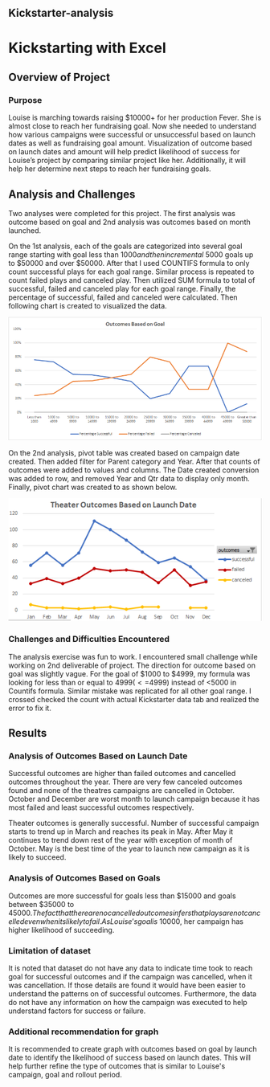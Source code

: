 ## Kickstarter-analysis
# Kickstarting with Excel

## Overview of Project
 

### Purpose

Louise is marching towards raising $10000+ for her production Fever. She is almost close to reach her fundraising goal. Now she needed to understand how various campaigns were successful or unsuccessful based on launch dates as well as fundraising goal amount. Visualization of outcome based on launch dates and amount will help predict likelihood of success for Louise’s project by comparing similar project like her. Additionally, it will help her determine next steps to reach her fundraising goals. 

## Analysis and Challenges
Two analyses were completed for this project. The first analysis was outcome based on goal and 2nd analysis was outcomes based on month launched. 

On the 1st analysis, each of the goals are categorized into several goal range starting with goal less than $1000 and then incremental ~$5000 goals up to $50000 and over $50000. After that I used COUNTIFS formula to only count successful plays for each goal range. Similar process is repeated to count failed plays and canceled play. Then utilized SUM formula to total of successful, failed and canceled play for each goal range. Finally, the percentage of successful, failed and canceled were calculated. Then following chart is created to visualized the data. 

![myimage-alt-tag](/Resources/Outcomes_vs_Goals.png)

On the 2nd analysis, pivot table was created based on campaign date created. Then added filter for Parent category and Year. After that counts of outcomes were added to values and columns. The Date created conversion was added to row, and removed Year and Qtr data to display only month. Finally, pivot chart was created to as shown below.   

![myimage-alt-tag](/Resources/Theater_Outcomes_vs_Launch.png)

### Challenges and Difficulties Encountered
The analysis exercise was fun to work.   I encountered small challenge while working on 2nd deliverable of project.  The direction for outcome based on goal was slightly vague. For the goal of $1000 to $4999, my formula was looking for less than or equal to $4999 (<=$4999) instead of <5000 in Countifs formula. Similar mistake was replicated for all other goal range. I crossed checked the count with actual Kickstarter data tab and realized the error to fix it.  

## Results

### Analysis of Outcomes Based on Launch Date

Successful outcomes are higher than failed outcomes and cancelled outcomes throughout the year. There are very few canceled outcomes found and none of the theatres campaigns are cancelled in October.  October and December are worst month to launch campaign because it has most failed and least successful outcomes respectively. 
 
Theater outcomes is generally successful. Number of successful campaign starts to trend up in March and reaches its peak in May. After May it continues to trend down rest of the year with exception of month of October.  May is the best time of the year to launch new campaign as it is likely to succeed. 

### Analysis of Outcomes Based on Goals
Outcomes are more successful for goals less than $15000 and goals between $35000 to $45000. 
The fact that there are no cancelled outcomes infers that plays are not cancelled even when its likely to fail. As Louise’s goal is ~$10000, her campaign has higher likelihood of succeeding. 


### Limitation of dataset 
It is noted that dataset do not have any data to indicate time took to reach goal for successful outcomes and if the campaign was cancelled, when it was cancellation. If those details are found it would have been easier to understand the patterns on of successful outcomes. Furthermore, the data do not have any information on how the campaign was executed to help understand factors for success or failure.

### Additional recommendation for graph
It is recommended to create graph with outcomes based on goal by launch date to identify the likelihood of success based on launch dates. This will help further refine the type of outcomes that is similar to Louise's campaign, goal and rollout period. 


